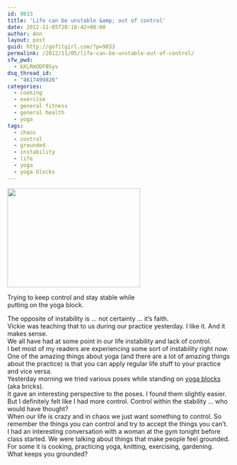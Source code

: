 ```yaml
---
id: 9833
title: 'Life can be unstable &amp; out of control'
date: 2012-11-05T20:18:42+00:00
author: Ann
layout: post
guid: http://gofitgirl.com/?p=9833
permalink: /2012/11/05/life-can-be-unstable-out-of-control/
sfw_pwd:
  - bXLRmODFBSyv
dsq_thread_id:
  - "4617499826"
categories:
  - cooking
  - exercise
  - general fitness
  - general health
  - yoga
tags:
  - chaos
  - control
  - grounded
  - instability
  - life
  - yoga
  - yoga blocks
---
```

<div id="attachment_9834" style="width: 310px" class="wp-caption alignleft">
  <a href="http://gofitgirl.com/?attachment_id=9834" rel="attachment wp-att-9834"><img class="size-medium wp-image-9834" title="stability" src="http://gofitgirl.com/wp-content/uploads/2012/11/stability-300x224.jpg" alt="" width="300" height="224" /></a>
  
  <p class="wp-caption-text">
    Trying to keep control and stay stable while putting on the yoga block.
  </p>
</div>

  
The opposite of instability is &#8230; not certainty &#8230; it&#8217;s faith.  
Vickie was teaching that to us during our practice yesterday. I like it. And it makes sense.  
We all have had at some point in our life instability and lack of control.  
I bet most of my readers are experiencing some sort of instability right now.  
One of the amazing things about yoga (and there are a lot of amazing things about the practice) is that you can apply regular life stuff to your practice and vice versa.  
Yesterday morning we tried various poses while standing on [yoga blocks](http://www.yogaaccessories.com/Resources/ProductImages/YogaBlock3_ProdLarge.gif) (aka bricks).  
It gave an interesting perspective to the poses. I found them slightly easier. But I definitely felt like I had more control. Control within the stability &#8230; who would have thought?  
When our life is crazy and in chaos we just want something to control. So remember the things you can control and try to accept the things you can&#8217;t.  
I had an interesting conversation with a woman at the gym tonight before class started. We were talking about things that make people feel grounded. For some it is cooking, practicing yoga, knitting, exercising, gardening.  
What keeps you grounded?